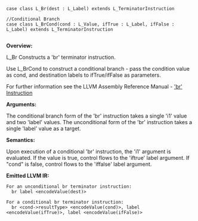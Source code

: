 
```



case class L_Br(dest : L_Label) extends L_TerminatorInstruction

//Conditional Branch
case class L_BrCond(cond : L_Value, ifTrue : L_Label, ifFalse : L_Label) extends L_TerminatorInstruction


```

**Overview:**

L\_Br Constructs a 'br' terminator instruction.

Use L\_BrCond to construct a conditional branch - pass the condition value as cond, and destination labels to ifTrue/ifFalse as parameters.

For further information see the LLVM Assembly Reference Manual - ['br' Instruction](http://llvm.org/docs/LangRef.html#i_br)

**Arguments:**

The conditional branch form of the 'br' instruction takes a single 'i1' value and two 'label' values. The unconditional form of the 'br' instruction takes a single 'label' value as a target.

**Semantics:**

Upon execution of a conditional 'br' instruction, the 'i1' argument is evaluated. If the value is true, control flows to the 'iftrue' label argument. If "cond" is false, control flows to the 'iffalse' label argument.

**Emitted LLVM IR:**
```
For an unconditional br terminator instruction:
  br label <encodeValue(dest)>

For a conditional br terminator instruction:
  br <cond->resultType> <encodeValue(cond)>, label <encodeValue(ifTrue)>, label <encodeValue(ifFalse)>
```